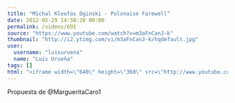 ```yaml
---
title: "Michal Kleofas Oginski - Polonaise Farewell"
date: 2012-05-29 14:58:20 00:00
permalink: /videos/691
source: "https://www.youtube.com/watch?v=m3aFnCanJ-k"
thumbnail: "http://i2.ytimg.com/vi/m3aFnCanJ-k/hqdefault.jpg"
user:
  username: "luisuruena"
  name: "Luis Urueña"
tags: []
html: "<iframe width=\"640\" height=\"360\" src=\"http://www.youtube.com/embed/m3aFnCanJ-k?wmode=transparent&fs=1&feature=oembed\" frameborder=\"0\" allowfullscreen></iframe>"
---
```


Propuesta de @MargueritaCaro1